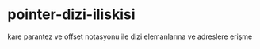 # pointer-dizi-iliskisi
kare parantez ve offset notasyonu ile dizi elemanlarına ve adreslere erişme 
